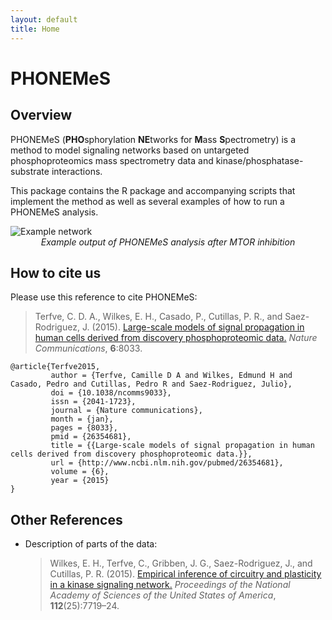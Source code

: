 ```yaml
---
layout: default
title: Home
---
```



# PHONEMeS

## Overview

PHONEMeS (**PHO**sphorylation **NE**tworks for **M**ass **S**pectrometry) is a method to model signaling networks based on untargeted phosphoproteomics mass spectrometry data and kinase/phosphatase-substrate interactions.

This package contains the R package and accompanying scripts that implement the method as well as several examples of how to run a PHONEMeS analysis.

<img src="/PHONEMeS/public/network.png" alt="Example network">

<center><i>Example output of PHONEMeS analysis after MTOR inhibition</i></center>

## How to cite us

Please use this reference to cite PHONEMeS:

> Terfve, C. D. A., Wilkes, E. H., Casado, P., Cutillas, P. R., and Saez-Rodriguez, J. (2015). [Large-scale models of signal propagation in human cells derived from discovery phosphoproteomic data.](http://www.nature.com/articles/ncomms9033) _Nature Communications_, **6**:8033.

```
@article{Terfve2015,
         author = {Terfve, Camille D A and Wilkes, Edmund H and Casado, Pedro and Cutillas, Pedro R and Saez-Rodriguez, Julio},
         doi = {10.1038/ncomms9033},
         issn = {2041-1723},
         journal = {Nature communications},
         month = {jan},
         pages = {8033},
         pmid = {26354681},
         title = {{Large-scale models of signal propagation in human cells derived from discovery phosphoproteomic data.}},
         url = {http://www.ncbi.nlm.nih.gov/pubmed/26354681},
         volume = {6},
         year = {2015}
}
```

## Other References

+ Description of parts of the data:

  > Wilkes, E. H., Terfve, C., Gribben, J. G., Saez-Rodriguez, J., and Cutillas, P. R. (2015). [Empirical inference of circuitry and plasticity in a kinase signaling network.](http://www.pnas.org/content/112/25/7719.abstract) _Proceedings of the National Academy of Sciences of the United States of America_, **112**(25):7719–24.
 
